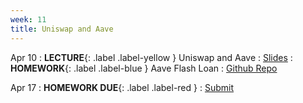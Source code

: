 ```yaml
---
week: 11  
title: Uniswap and Aave
---
```


Apr 10
: **LECTURE**{: .label .label-yellow } Uniswap and Aave
  : [Slides](https://docs.google.com/presentation/d/1bPx-zmT9HA5phkN53Dc_ykBsuQeBaFQ-02KtyYybAeQ/edit?usp=sharing)
: **HOMEWORK**{: .label .label-blue } Aave Flash Loan
  : [Github Repo](https://github.com/BerkeleyBlockchain/fa23-dev-decal/tree/main)

Apr 17
: **HOMEWORK DUE**{: .label .label-red }
  : [Submit](https://forms.gle/9PjtnE1J29RdUTgz5)